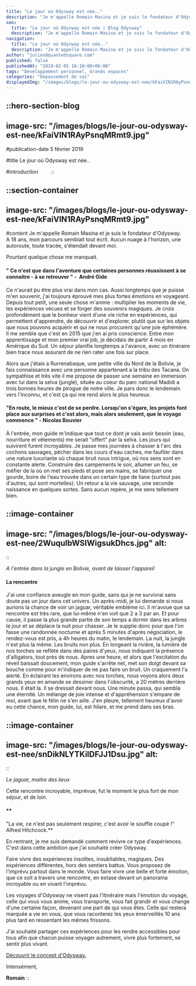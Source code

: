 ```yaml
---
title: "Le jour où Odysway est née.."
description: "Je m'appelle Romain Masina et je suis le fondateur d'Odysway. A 18 ans, mon parcours semblait tout ecrit. Aucun nuage a l'horizon, une autoroute, toute tracee, s'etendait devant moi. Pourtant quelque chose me manquait. \" Ce n'est que dans l'aventure que certaines personnes reussissent a se connaitre - a se ..."
seo:
  title: "Le jour où Odysway est née | Blog Odysway"
  description: "Je m'appelle Romain Masina et je suis le fondateur d'Odysway. À 18 ans, mon parcours semblait tout écrit. Mais voici comment Odysway est née"
navigation:
  title: "Le jour où Odysway est née.."
  description: "Je m'appelle Romain Masina et je suis le fondateur d'Odysway. A 18 ans, mon parcours semblait tout ecrit. Aucun nuage a l'horizon, une autoroute, toute tracee, s'etendait devant moi. Pourtant quelque chose me manquait. \" Ce n'est que dans l'aventure que certaines personnes reussissent a se connaitre - a se ..."
author: "julien@quantedsquare.com"
published: false
publishedAt: "2019-02-05 16:10:00+00:00"
tags: "Developpement personnel, Grands espaces"
categories: "Depassement de soi"
displayedImg: "/images/blogs/le-jour-ou-odysway-est-nee/kFaiVIN1RAyPsnqMRmt9.jpg"
---
```


::hero-section-blog
---
image-src: "/images/blogs/le-jour-ou-odysway-est-nee/kFaiVIN1RAyPsnqMRmt9.jpg"
---
#publication-date
5 février 2019

#title
Le jour où Odysway est née..

#introduction
       
::

::section-container
---
image-src: "/images/blogs/le-jour-ou-odysway-est-nee/kFaiVIN1RAyPsnqMRmt9.jpg"
---
#content
Je m'appelle Romain Masina et je suis le fondateur d'Odysway.  
A 18 ans, mon parcours semblait tout écrit. Aucun nuage à l'horizon, une autoroute, toute tracée, s'étendait devant moi.  
  
Pourtant quelque chose me manquait.

#### " Ce n'est que dans l'aventure que certaines personnes réussissent à se connaitre - à se retrouver " -  André Gide

  
Ce n'aurait pu être plus vrai dans mon cas. Aussi longtemps que je puisse m'en souvenir, j'ai toujours éprouvé mes plus fortes émotions en voyageant. Depuis tout petit, une seule chose m'anime : multiplier les moments de vie, les expériences vécues et se forger des souvenirs magiques. Je crois profondément que le bonheur vient d'une vie riche en expériences, qui permettent d'apprendre, de découvrir et d'explorer, plutôt que sur les objets que nous pouvons acquérir et qui ne nous procurent qu'une joie éphémère.  
Il me semble que c'est en 2015 que j'en ai pris conscience. Entre mon apprentissage et mon premier vrai job, je décidais de partir 4 mois en Amérique du Sud. Un séjour planifie longtemps a l'avance, avec un itinéraire bien trace nous assurant de ne rien rater une fois sur place.  
  
Alors que j'étais a Rurrenabaque, une petite ville du Nord de la Bolivie, je fais connaissance avec une personne appartenant a la tribu des Tacana. On sympathise et très vite il me propose de passer une semaine en immersion avec lui dans la selva (jungle), située au coeur du parc national Madidi a trois bonnes heures de pirogue de notre ville. Je pars donc le lendemain vers l'inconnu, et c'est ça qui me rend alors le plus heureux.

#### "En route, le mieux c'est de se perdre. Lorsqu'on s'égare, les projets font place aux surprises et c'est alors, mais alors seulement, que le voyage commence " - Nicolas Bouvier

  
À l'entrée, mon guide m'indique que tout ce dont je vais avoir besoin (eau, nourriture et vêtements) me serait "offert" par la selva. Les jours qui suivirent furent incroyables. Je passe mes journées à chasser à l'arc des cochons sauvages, pêcher dans les cours d'eau caches, me faufiler dans une nature luxuriante où chaque bruit nous intrigue, où nos sens sont en constante alerte. Construire des campements le soir, allumer un feu, se méfier de la où on met ses pieds et pose ses mains, se fabriquer une gourde, boire de l'eau trouvée dans un certain type de liane (surtout pas d'autres, qui sont mortelles). Un retour a la vie sauvage, une seconde naissance en quelques sortes. Sans aucun repère, je me sens tellement bien.  
  

::image-container
---
image-src: "/images/blogs/le-jour-ou-odysway-est-nee/2WuquIbWSIWigsukDhcs.jpg"
alt: 
---
::

_A l'entrée dans la jungle en Bolivie, avant de laisser l'appareil_

#### La rencontre

  
J'ai une confiance aveugle en mon guide, sans qui je ne survivrai sans doute pas un jour dans cet univers. Un après-midi, je lui demande si nous aurions la chance de voir un jaguar, véritable emblème ici. Il m'avoue que sa rencontre est très rare, que lui-même n'en voit que 2 a 3 par an. Et pour cause, il passe la plus grande partie de son temps a dormir dans les arbres le jour et se déplace la nuit pour chasser. Je le supplie donc pour que l'on fasse une randonnée nocturne et après 5 minutes d'après négociation, le rendez-vous est pris, a 4h heures du matin, le lendemain. La nuit, la jungle n'est plus la même. Les bruits non plus. En longeant la rivière, la lumière de nos torches se reflète dans des paires d'yeux, nous indiquant la présence d'alligators, tout près de nous. Apres une heure, et alors que l'excitation du réveil baissait doucement, mon guide s'arrête net, met son doigt devant sa bouche comme pour m'indiquer de ne pas faire un bruit. Un craquement l'a alerté. En éclairant les environs avec nos torches, nous voyons alors deux grands yeux en amande se dessiner dans l'obscurité, a 20 mètres derrière nous. Il était la. Il se dressait devant nous. Une minute passa, qui sembla une éternité. Un mélange de joie intense et d'appréhension s'empare de moi, avant que le félin ne s'en aille. J'en pleure, tellement heureux d'avoir eu cette chance, mon guide, lui, est hilare, et me prend dans ses bras.  
  

::image-container
---
image-src: "/images/blogs/le-jour-ou-odysway-est-nee/snDikNLYTKilDFJJ1Dsu.jpg"
alt: 
---
::

_Le jaguar, maitre des lieux_

  
  
Cette rencontre incroyable, imprévue, fut le moment le plus fort de mon séjour, et de loin.

#### **  
"La vie, ce n'est pas seulement respirer, c'est avoir le souffle coupé !" Alfred Hitchcock.**

  
  
En rentrant, je me suis demandé comment revivre ce type d'expériences. C'est dans cette ambition que j'ai souhaité créer Odysway.  
  
Faire vivre des expériences insolites, inoubliables, magiques. Des expériences différentes, hors des sentiers battus. Vous proposez de l'imprévu partout dans le monde. Vous faire vivre une belle et forte émotion, que ce soit a travers une rencontre, en extase devant un panorama incroyable ou en vivant l'imprévu.  
  
Les voyages d'Odysway ne visent pas l'itinéraire mais l'émotion du voyage, celle qui vous vous anime, vous transporte, vous fait grandir et vous change d'une certaine façon, devenant une part de qui vous êtes. Celle qui restera marquée a vie en vous, que vous raconterez les yeux émerveillés 10 ans plus tard en ressentant les mêmes frissons.  
  
J'ai souhaité partager ces expériences pour les rendre accessibles pour tous afin que chacun puisse voyager autrement, vivre plus fortement, se sentir plus vivant. 

[Découvrir le concept d'Odysway.](https://odysway.com/concept)  
  
Intensément,  
  
**Romain**
::
